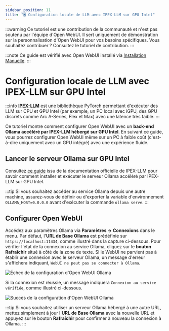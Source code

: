 ```yaml
---
sidebar_position: 11
title: "🖥️ Configuration locale de LLM avec IPEX-LLM sur GPU Intel"
---
```


:::warning
Ce tutoriel est une contribution de la communauté et n'est pas soutenu par l'équipe d'Open WebUI. Il sert uniquement de démonstration sur la personnalisation d'Open WebUI pour vos besoins spécifiques. Vous souhaitez contribuer ? Consultez le tutoriel de contribution.
:::

:::note
Ce guide est vérifié avec Open WebUI installé via [Installation Manuelle](/getting-started/index.md).
:::

# Configuration locale de LLM avec IPEX-LLM sur GPU Intel

:::info
[**IPEX-LLM**](https://github.com/intel-analytics/ipex-llm) est une bibliothèque PyTorch permettant d'exécuter des LLM sur CPU et GPU Intel (par exemple, un PC local avec iGPU, des GPU discrets comme Arc A-Series, Flex et Max) avec une latence très faible.
:::

Ce tutoriel montre comment configurer Open WebUI avec un **back-end Ollama accéléré par IPEX-LLM hébergé sur GPU Intel**. En suivant ce guide, vous pourrez configurer Open WebUI même sur un PC à faible coût (c'est-à-dire uniquement avec un GPU intégré) avec une expérience fluide.

## Lancer le serveur Ollama sur GPU Intel

Consultez [ce guide](https://ipex-llm.readthedocs.io/en/latest/doc/LLM/Quickstart/ollama_quickstart.html) issu de la documentation officielle de IPEX-LLM pour savoir comment installer et exécuter le serveur Ollama accéléré par IPEX-LLM sur GPU Intel.

:::tip
Si vous souhaitez accéder au service Ollama depuis une autre machine, assurez-vous de définir ou d'exporter la variable d'environnement `OLLAMA_HOST=0.0.0.0` avant d'exécuter la commande `ollama serve`.
:::

## Configurer Open WebUI

Accédez aux paramètres Ollama via **Paramètres -> Connexions** dans le menu. Par défaut, l'**URL de Base Ollama** est prédéfinie sur `https://localhost:11434`, comme illustré dans la capture ci-dessous. Pour vérifier l'état de la connexion au service Ollama, cliquez sur le **bouton Rafraîchir** situé à côté de la zone de texte. Si le WebUI ne parvient pas à établir une connexion avec le serveur Ollama, un message d'erreur s'affichera indiquant, `WebUI ne peut pas se connecter à Ollama`.

![Échec de la configuration d'Open WebUI Ollama](https://llm-assets.readthedocs.io/en/latest/_images/open_webui_settings_0.png)

Si la connexion est réussie, un message indiquera `Connexion au service vérifiée`, comme illustré ci-dessous.

![Succès de la configuration d'Open WebUI Ollama](https://llm-assets.readthedocs.io/en/latest/_images/open_webui_settings.png)

:::tip
Si vous souhaitez utiliser un serveur Ollama hébergé à une autre URL, mettez simplement à jour l'**URL de Base Ollama** avec la nouvelle URL et appuyez sur le bouton **Rafraîchir** pour confirmer à nouveau la connexion à Ollama.
:::
